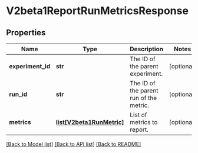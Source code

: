 # V2beta1ReportRunMetricsResponse

## Properties
Name | Type | Description | Notes
------------ | ------------- | ------------- | -------------
**experiment_id** | **str** | The ID of the parent experiment. | [optional] 
**run_id** | **str** | The ID of the parent run of the metric. | [optional] 
**metrics** | [**list[V2beta1RunMetric]**](V2beta1RunMetric.md) | List of metrics to report. | [optional] 

[[Back to Model list]](../README.md#documentation-for-models) [[Back to API list]](../README.md#documentation-for-api-endpoints) [[Back to README]](../README.md)



